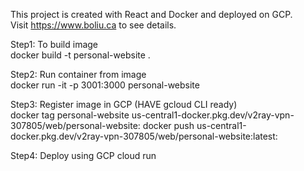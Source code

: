 This project is created with React and Docker and deployed on GCP.     
Visit https://www.boliu.ca to see details.      
   
Step1: To build image   
docker build -t personal-website .   
   
Step2: Run container from image    
docker run -it -p 3001:3000 personal-website    

Step3: Register image in GCP (HAVE gcloud CLI ready)    
docker tag personal-website us-central1-docker.pkg.dev/v2ray-vpn-307805/web/personal-website:<tag>
docker push us-central1-docker.pkg.dev/v2ray-vpn-307805/web/personal-website:latest:<tag>

Step4: Deploy using GCP cloud run